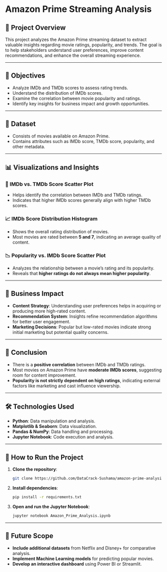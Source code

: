 # Amazon Prime Streaming Analysis

## 📌 Project Overview
This project analyzes the Amazon Prime streaming dataset to extract valuable insights regarding movie ratings, popularity, and trends. The goal is to help stakeholders understand user preferences, improve content recommendations, and enhance the overall streaming experience.

---

## 🎯 Objectives
- Analyze IMDb and TMDb scores to assess rating trends.
- Understand the distribution of IMDb scores.
- Examine the correlation between movie popularity and ratings.
- Identify key insights for business impact and growth opportunities.

---

## 📂 Dataset
- Consists of movies available on Amazon Prime.
- Contains attributes such as IMDb score, TMDb score, popularity, and other metadata.

---

## 📊 Visualizations and Insights
### 🎥 IMDb vs. TMDb Score Scatter Plot
- Helps identify the correlation between IMDb and TMDb ratings.
- Indicates that higher IMDb scores generally align with higher TMDb scores.

### 📈 IMDb Score Distribution Histogram
- Shows the overall rating distribution of movies.
- Most movies are rated between **5 and 7**, indicating an average quality of content.

### 📉 Popularity vs. IMDb Score Scatter Plot
- Analyzes the relationship between a movie’s rating and its popularity.
- Reveals that **higher ratings do not always mean higher popularity**.

---

## 🚀 Business Impact
- **Content Strategy**: Understanding user preferences helps in acquiring or producing more high-rated content.
- **Recommendation System**: Insights refine recommendation algorithms for better user engagement.
- **Marketing Decisions**: Popular but low-rated movies indicate strong initial marketing but potential quality concerns.

---

## 🏁 Conclusion
- There is a **positive correlation** between IMDb and TMDb ratings.
- Most movies on Amazon Prime have **moderate IMDb scores**, suggesting room for content improvement.
- **Popularity is not strictly dependent on high ratings**, indicating external factors like marketing and cast influence viewership.

---

## 🛠 Technologies Used
- **Python**: Data manipulation and analysis.
- **Matplotlib & Seaborn**: Data visualization.
- **Pandas & NumPy**: Data handling and processing.
- **Jupyter Notebook**: Code execution and analysis.

---

## 🔧 How to Run the Project
1. **Clone the repository**:
   ```sh
   git clone https://github.com/DataCrack-Sushama/amazon-prime-analysis.git
   ```
2. **Install dependencies**:
   ```sh
   pip install -r requirements.txt
   ```
3. **Open and run the Jupyter Notebook**:
   ```sh
   jupyter notebook Amazon_Prime_Analysis.ipynb
   ```

---

## 🚀 Future Scope
- **Include additional datasets** from Netflix and Disney+ for comparative analysis.
- **Implement Machine Learning models** for predicting popular movies.
- **Develop an interactive dashboard** using Power BI or Streamlit.


